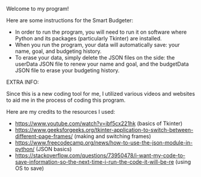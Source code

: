 Welcome to my program!

Here are some instructions for the Smart Budgeter:

- In order to run the program, you will need to run it on software where Python and its packages (particularly Tkinter) are installed.
- When you run the program, your data will automatically save: your name, goal, and budgeting history.
- To erase your data, simply delete the JSON files on the side: the userData JSON file to renew your name and goal, and the budgetData JSON file to erase your budgeting history.

EXTRA INFO:

Since this is a new coding tool for me, I utilized various videos and websites to aid me in the process of coding this program.

Here are my credits to the resources I used:

- https://www.youtube.com/watch?v=ibf5cx221hk (basics of Tkinter)
- https://www.geeksforgeeks.org/tkinter-application-to-switch-between-different-page-frames/ (making and switching frames)
- https://www.freecodecamp.org/news/how-to-use-the-json-module-in-python/ (JSON basics)
- https://stackoverflow.com/questions/73950478/i-want-my-code-to-save-information-so-the-next-time-i-run-the-code-it-will-be-re (using OS to save)